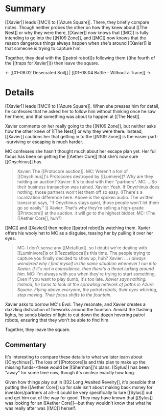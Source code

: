# Summary
[[Xavier]] leads [[MC]] to [[Azure Square]]. There, they briefly compare notes. Though neither probes the other on how they knew about [[The Nest]] or why they were there, [[Xavier]] now knows that [[MC]] is fully intending to go into the [[N109 Zone]], and [[MC]] now knows that the reason dangerous things always happen when she's around [[Xavier]] is that someone is trying to capture him.

Together, they deal with the [[patrol robot]]s following them ((the fourth of the [[traps for Xavier]])) then leave the square.

← [[01-08.02 Desecrated Soil]] | [[01-08.04 Battle - Without a Trace]] →
# Details
[[Xavier]] leads [[MC]] to [[Azure Square]]. When she presses him for detail, he confesses that he asked her to follow him without thinking once he saw her there, and that something was about to happen at [[The Nest]].

Xavier comments on her really going to the [[N109 Zone]], but neither asks how the other knew of [[The Nest]] or why they were there. Instead, [[Xavier]] cautions her that getting in to the [[N109 Zone]] is the easier part--surviving or escaping is much harder.

MC confesses she hasn't thought much about her escape plan yet. Her full focus has been on getting the [[Aether Core]] that she's now sure [[Onychinus]] has.

> Xavier: The [[Protocore auction]].
> MC: Weren't a ton of [[Onychinus]]'s Protocores destroyed by [[Lumiere]]? Why are they holding an auction?
> Xavier: It's to deal with their "partners".
> MC: ...So their business transaction was ruined.
> Xavier: Yeah. If Onychinus does nothing, those partners won't let them off so easy.
> 	((There's a localization difference here. Above is the spoken audio. The written transcript says, "If Onychinus stays quiet, those people won't let them go so easily." ))
> Xavier: That's why they're selling a high-grade [[Protocore]] at the auction. It will go to the highest bidder.
> MC: (The [[Aether Core]], huh?)

[[MC]] and [[Xavier]] then notice [[patrol robot]]s watching them. Xavier offers his wooly hat to MC as a disguise, teasing her by pulling it over her eyes.

> MC: I don't sense any [[Metaflux]], so I doubt we're dealing with [[Luminivore]]s or [[Tezcatlipoca]]s this time. The people trying to capture you finally decided to show up, huh?
> Xavier: ...
> *I always wondered why I find myself in the same situation whenever I run into Xavier. If it's not a coincidence, then there's a threat lurking around him.*
> MC: I'm always with you when they're trying to start something. Even if you want to play dumb, it's too late.
> *Xavier says nothing. Instead, he turns to look at the sprawling network of paths in Azure Square. Flying above everyone, the patrol robots, their eyes whirring, stop moving. Their focus shifts to the fountain.*

Xavier asks to borrow MC's Evol. They resonate, and Xavier creates a dazzling distraction of fireworks around the fountain. Amidst the flashing lights, he sends blades of light to cut down the dozen hovering patrol robots, ensuring that they won't be able to find him.

Together, they leave the square.

## Commentary
It's interesting to compare these details to what we later learn about [[Onychinus]]. The loss of [[Protocore]]s and this plan to make up the missing funds--these would be [[Sherman]]'s plans. [[Sylus]] has been "away" for some time now, though it's unclear exactly how long.

Given how things play out in [[02 Long Awaited Revelry]], it's possible that putting the [[Aether Core]] up for sale isn't about making back money for investors/partners at all--it could be very specifically to lure [[Sylus]] out and get him out of the way for good. They may have known that [[Sylus]] was looking for an [[Aether Core]]--but they wouldn't know that what he was really after was [[MC]] herself.